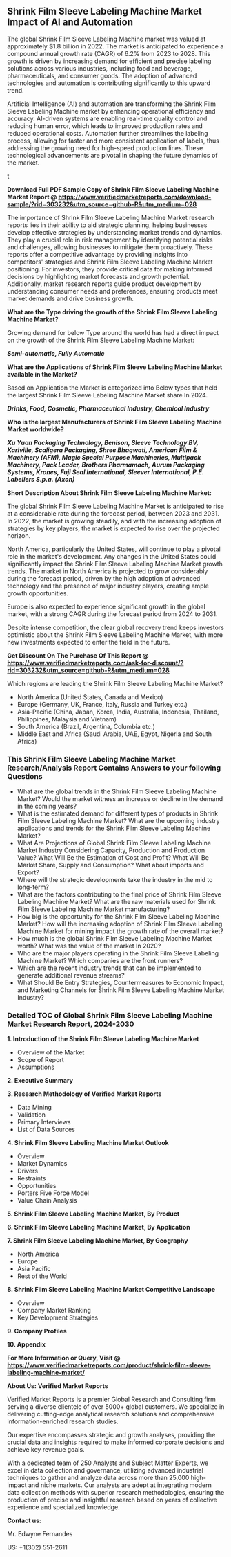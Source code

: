 <h2>Shrink Film Sleeve Labeling Machine Market Impact of AI and Automation</h2><p>The global Shrink Film Sleeve Labeling Machine market was valued at approximately $1.8 billion in 2022. The market is anticipated to experience a compound annual growth rate (CAGR) of 6.2% from 2023 to 2028. This growth is driven by increasing demand for efficient and precise labeling solutions across various industries, including food and beverage, pharmaceuticals, and consumer goods. The adoption of advanced technologies and automation is contributing significantly to this upward trend.</p><p>Artificial Intelligence (AI) and automation are transforming the Shrink Film Sleeve Labeling Machine market by enhancing operational efficiency and accuracy. AI-driven systems are enabling real-time quality control and reducing human error, which leads to improved production rates and reduced operational costs. Automation further streamlines the labeling process, allowing for faster and more consistent application of labels, thus addressing the growing need for high-speed production lines. These technological advancements are pivotal in shaping the future dynamics of the market.</p>t</p><p id="" class=""><strong>Download Full PDF Sample Copy of Shrink Film Sleeve Labeling Machine Market Report @ <a href="https://www.verifiedmarketreports.com/download-sample/?rid=303232&utm_source=github-R&utm_medium=028" target="_blank">https://www.verifiedmarketreports.com/download-sample/?rid=303232&utm_source=github-R&utm_medium=028</a></strong></p><p>The importance of&nbsp;Shrink Film Sleeve Labeling Machine Market research reports lies in their ability to aid strategic planning, helping businesses develop effective strategies by understanding market trends and dynamics. They play a crucial role in risk management by identifying potential risks and challenges, allowing businesses to mitigate them proactively. These reports offer a competitive advantage by providing insights into competitors' strategies and Shrink Film Sleeve Labeling Machine Market positioning. For investors, they provide critical data for making informed decisions by highlighting market forecasts and growth potential. Additionally, market research reports guide product development by understanding consumer needs and preferences, ensuring products meet market demands and drive business growth.</p><p><strong>What are the&nbsp;Type driving the growth of the Shrink Film Sleeve Labeling Machine Market?</strong></p><p id="" class="">Growing demand for below Type around the world has had a direct impact on the growth of the Shrink Film Sleeve Labeling Machine Market:</p><em><strong>Semi-automatic, Fully Automatic</strong></em></p><strong>What are the&nbsp;Applications&nbsp;of Shrink Film Sleeve Labeling Machine Market available in the Market?</strong></p><p id="" class="">Based on Application the Market is categorized into Below types that held the largest Shrink Film Sleeve Labeling Machine Market share In 2024.</p><em><strong>Drinks, Food, Cosmetic, Pharmaceutical Industry, Chemical Industry</strong></em></p><strong>Who is the largest Manufacturers of Shrink Film Sleeve Labeling Machine Market worldwide?</strong></p><p><em><strong>Xu Yuan Packaging Technology, Benison, Sleeve Technology BV, Karlville, Scaligera Packaging, Shree Bhagwati, American Film & Machinery (AFM), Magic Special Purpose Machineries, Multipack Machinery, Pack Leader, Brothers Pharmamach, Aurum Packaging Systems, Krones, Fuji Seal International, Sleever International, P.E. Labellers S.p.a. (Axon)</strong></em></p><p id="" class=""><strong>Short Description About Shrink Film Sleeve Labeling Machine Market:</strong></p><p>The global Shrink Film Sleeve Labeling Machine Market is anticipated to rise at a considerable rate during the forecast period, between 2023 and 2031. In 2022, the market is growing steadily, and with the increasing adoption of strategies by key players, the market is expected to rise over the projected horizon.</p><p>North America, particularly the United States, will continue to play a pivotal role in the market's development. Any changes in the United States could significantly impact the Shrink Film Sleeve Labeling Machine Market growth trends. The market in North America is projected to grow considerably during the forecast period, driven by the high adoption of advanced technology and the presence of major industry players, creating ample growth opportunities.</p><p>Europe is also expected to experience significant growth in the global market, with a strong CAGR during the forecast period from 2024 to 2031.</p><p>Despite intense competition, the clear global recovery trend keeps investors optimistic about the Shrink Film Sleeve Labeling Machine Market, with more new investments expected to enter the field in the future.</p><p id="" class=""><strong>Get Discount On The Purchase Of This Report @ <a href="https://www.verifiedmarketreports.com/ask-for-discount/?rid=303232&utm_source=github-R&utm_medium=028" target="_blank">https://www.verifiedmarketreports.com/ask-for-discount/?rid=303232&utm_source=github-R&utm_medium=028</a></strong></p>Which regions are leading the Shrink Film Sleeve Labeling Machine Market?</p><ul><li>North America (United States, Canada and Mexico)</li><li>Europe (Germany, UK, France, Italy, Russia and Turkey etc.)</li><li>Asia-Pacific (China, Japan, Korea, India, Australia, Indonesia, Thailand, Philippines, Malaysia and Vietnam)</li><li>South America (Brazil, Argentina, Columbia etc.)</li><li>Middle East and Africa (Saudi Arabia, UAE, Egypt, Nigeria and South Africa)</li></ul><h3 id="" class="">This Shrink Film Sleeve Labeling Machine Market Research/Analysis Report Contains Answers to your following Questions</h3><ul><li>What are the global trends in the Shrink Film Sleeve Labeling Machine Market? Would the market witness an increase or decline in the demand in the coming years?</li><li>What is the estimated demand for different types of products in Shrink Film Sleeve Labeling Machine Market? What are the upcoming industry applications and trends for the Shrink Film Sleeve Labeling Machine Market?</li><li>What Are Projections of Global Shrink Film Sleeve Labeling Machine Market Industry Considering Capacity, Production and Production Value? What Will Be the Estimation of Cost and Profit? What Will Be Market Share, Supply and Consumption? What about imports and Export?</li><li>Where will the strategic developments take the industry in the mid to long-term?</li><li>What are the factors contributing to the final price of Shrink Film Sleeve Labeling Machine Market? What are the raw materials used for Shrink Film Sleeve Labeling Machine Market manufacturing?</li><li>How big is the opportunity for the Shrink Film Sleeve Labeling Machine Market? How will the increasing adoption of Shrink Film Sleeve Labeling Machine Market for mining impact the growth rate of the overall market?</li><li>How much is the global Shrink Film Sleeve Labeling Machine Market worth? What was the value of the market In 2020?</li><li>Who are the major players operating in the Shrink Film Sleeve Labeling Machine Market? Which companies are the front runners?</li><li>Which are the recent industry trends that can be implemented to generate additional revenue streams?</li><li>What Should Be Entry Strategies, Countermeasures to Economic Impact, and Marketing Channels for Shrink Film Sleeve Labeling Machine Market Industry?</li></ul><h3 id="" class="">Detailed TOC of Global Shrink Film Sleeve Labeling Machine Market Research Report, 2024-2030</h3><p id="" class=""><strong>1. Introduction of the Shrink Film Sleeve Labeling Machine Market</strong></p><ul><li>Overview of the Market</li><li>Scope of Report</li><li>Assumptions</li></ul><p id="" class=""><strong>2. Executive Summary</strong></p><p id="" class=""><strong>3. Research Methodology of Verified Market Reports</strong></p><ul><li>Data Mining</li><li>Validation</li><li>Primary Interviews</li><li>List of Data Sources</li></ul><p id="" class=""><strong>4. Shrink Film Sleeve Labeling Machine Market Outlook</strong></p><ul><li>Overview</li><li>Market Dynamics</li><li>Drivers</li><li>Restraints</li><li>Opportunities</li><li>Porters Five Force Model</li><li>Value Chain Analysis</li></ul><p id="" class=""><strong>5. Shrink Film Sleeve Labeling Machine Market, By Product</strong></p><p id="" class=""><strong>6. Shrink Film Sleeve Labeling Machine Market, By Application</strong></p><p id="" class=""><strong>7. Shrink Film Sleeve Labeling Machine Market, By Geography</strong></p><ul><li>North America</li><li>Europe</li><li>Asia Pacific</li><li>Rest of the World</li></ul><p id="" class=""><strong>8. Shrink Film Sleeve Labeling Machine Market Competitive Landscape</strong></p><ul><li>Overview</li><li>Company Market Ranking</li><li>Key Development Strategies</li></ul><p id="" class=""><strong>9. Company Profiles</strong></p><p id="" class=""><strong>10. Appendix</strong></p><p id="" class=""><strong>For More Information or Query, Visit @ <a href="https://www.verifiedmarketreports.com/product/shrink-film-sleeve-labeling-machine-market/" target="_blank">https://www.verifiedmarketreports.com/product/shrink-film-sleeve-labeling-machine-market/</a></strong></p><p id="" class=""><strong>About Us: Verified Market Reports</strong></p><p id="" class="">Verified Market Reports is a premier Global Research and Consulting firm serving a diverse clientele of over 5000+ global customers. We specialize in delivering cutting-edge analytical research solutions and comprehensive information-enriched research studies.</p><p id="" class="">Our expertise encompasses strategic and growth analyses, providing the crucial data and insights required to make informed corporate decisions and achieve key revenue goals.</p><p id="" class="">With a dedicated team of 250 Analysts and Subject Matter Experts, we excel in data collection and governance, utilizing advanced industrial techniques to gather and analyze data across more than 25,000 high-impact and niche markets. Our analysts are adept at integrating modern data collection methods with superior research methodologies, ensuring the production of precise and insightful research based on years of collective experience and specialized knowledge.</p><p id="" class=""><strong>Contact us:</strong></p><p id="" class="">Mr. Edwyne Fernandes</p><p id="" class="">US: +1(302) 551-2611</p>